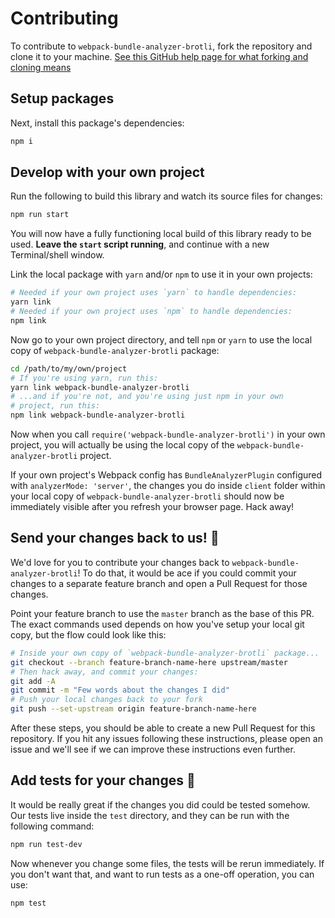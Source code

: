# Contributing

To contribute to `webpack-bundle-analyzer-brotli`, fork the repository and clone it to your machine. [See this GitHub help page for what forking and cloning means](https://help.github.com/articles/fork-a-repo/)

## Setup packages

Next, install this package's dependencies:

```sh
npm i
```

## Develop with your own project

Run the following to build this library and watch its source files for changes:

```sh
npm run start
```

You will now have a fully functioning local build of this library ready to be used. **Leave the `start` script running**, and continue with a new Terminal/shell window.

Link the local package with `yarn` and/or `npm` to use it in your own projects:

```sh
# Needed if your own project uses `yarn` to handle dependencies:
yarn link
# Needed if your own project uses `npm` to handle dependencies:
npm link
```

Now go to your own project directory, and tell `npm` or `yarn` to use the local copy of `webpack-bundle-analyzer-brotli` package:

```sh
cd /path/to/my/own/project
# If you're using yarn, run this:
yarn link webpack-bundle-analyzer-brotli
# ...and if you're not, and you're using just npm in your own
# project, run this:
npm link webpack-bundle-analyzer-brotli
```

Now when you call `require('webpack-bundle-analyzer-brotli')` in your own project, you will actually be using the local copy of the `webpack-bundle-analyzer-brotli` project.

If your own project's Webpack config has `BundleAnalyzerPlugin` configured with `analyzerMode: 'server'`, the changes you do inside `client` folder within your local copy of `webpack-bundle-analyzer-brotli` should now be immediately visible after you refresh your browser page. Hack away!

## Send your changes back to us! :revolving_hearts:

We'd love for you to contribute your changes back to `webpack-bundle-analyzer-brotli`! To do that, it would be ace if you could commit your changes to a separate feature branch and open a Pull Request for those changes.

Point your feature branch to use the `master` branch as the base of this PR. The exact commands used depends on how you've setup your local git copy, but the flow could look like this:

```sh
# Inside your own copy of `webpack-bundle-analyzer-brotli` package...
git checkout --branch feature-branch-name-here upstream/master
# Then hack away, and commit your changes:
git add -A
git commit -m "Few words about the changes I did"
# Push your local changes back to your fork
git push --set-upstream origin feature-branch-name-here
```

After these steps, you should be able to create a new Pull Request for this repository. If you hit any issues following these instructions, please open an issue and we'll see if we can improve these instructions even further.

## Add tests for your changes :tada:

It would be really great if the changes you did could be tested somehow. Our tests live inside the `test` directory, and they can be run with the following command:

```sh
npm run test-dev
```

Now whenever you change some files, the tests will be rerun immediately. If you don't want that, and want to run tests as a one-off operation, you can use:

```sh
npm test
```
